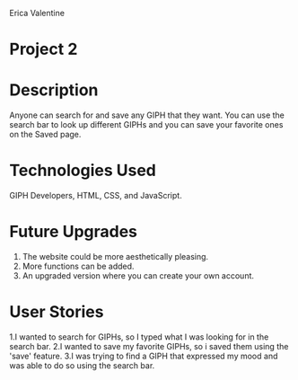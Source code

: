 Erica Valentine
# Project 2

# Description
Anyone can search for and save any GIPH that they want.
You can use the search bar to look up different GIPHs and you can save your favorite ones on the Saved page.
# Technologies Used
GIPH Developers, HTML, CSS, and JavaScript.
# Future Upgrades
1. The website could be more aesthetically pleasing. 
2. More functions can be added. 
3. An upgraded version where you can create your own account.
# User Stories
1.I wanted to search for GIPHs, so I typed what I was looking for in the search bar.
2.I wanted to save my favorite GIPHs, so i saved them using the 'save' feature.
3.I was trying to find a GIPH that expressed my mood and was able to do so using the search bar.

